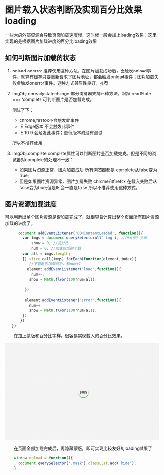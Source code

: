 # 图片载入状态判断及实现百分比效果loading

一些大的外部资源会导致页面加载速度慢，这时候一般会加上loading效果；这里实现的是根据图片加载进度的百分比loading效果

## 如何判断图片加载的状态
1. onload  onerror 
   推荐使用这种方法，在图片加载成功后，会触发onload事件，就算有缓存只要重新请求了图片地址，都会触发onload事件；图片加载失败会触发onerror事件。这种方式兼容性良好，推荐

2. imgObj.onreadystatechange
   部分浏览器支持此种方法，根据 readState === ‘complete'可判断图片是否加载完成。
   
   测试了下：
   + chrome,firefox不会触发此事件
   + IE Edge版本 不会触发此事件
   + IE 10 9 会触发此事件；更低版本的没有测试

   所以不推荐使用 

3. imgObj.complete
   complete属性可以判断图片是否加载完成。但是不同的浏览器对complete的处理不一致：
   + 如果图片资源正常，图片加载成功  所有浏览器都是 complete从false变为true;
   + 但是如果图片资源异常，图片加载失败 chrome和firefox 在载入失败后从false变为true;但是IE 会一直是false
   所以不推荐使用这种方式。

## 图片资源加载进度
   可以判断出单个图片资源是否加载完成了，就很容易计算出整个页面所有图片资源加载的进度了。
```js
      document.addEventListener('DOMContentLoaded', function(){
        var imgs = document.querySelectorAll('img'), //所有图片资源
            show = 0, //百分比
            num = 0; //加载完成的个数
        var all = imgs.length;
        [].slice.call(imgs).forEach(function(element,index){
           //不管是否加载成功，都num+1
          element.addEventListener('load',function(){
            num++;
           show = Math.floor(100*num/all);
 
         })
 
         element.addEventListener('error',function(){
           num++;
           show = Math.floor(100*num/all);
        })
       })
   })
```
　　在加上蒙版和百分比字样，很容易实现载入的百分比效果。

<div class="img-center">
    <img src="./img/demo-img-loading.png">
</div>

　　在页面全部加载完成后，再隐藏蒙版，即可实现比较友好的loading效果了
```js
    window.onload = function(){
      document.querySelector('.mask').classList.add('hide');
    }
```